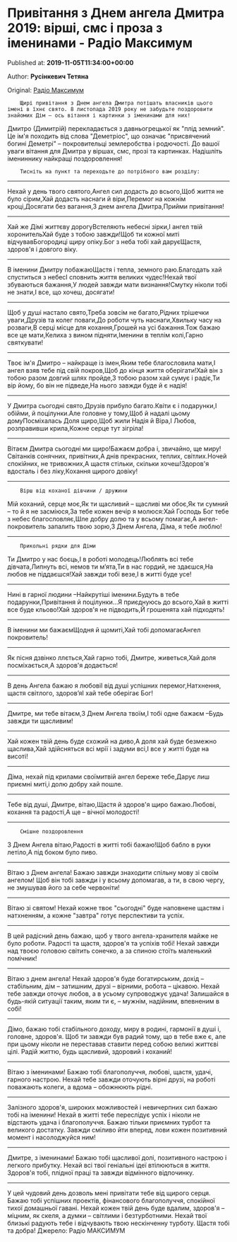 
# Привітання з Днем ангела Дмитра 2019: вірші, смс і проза з іменинами - Радіо Максимум

Published at: **2019-11-05T11:34:00+00:00**

Author: **Русінкевич Тетяна**

Original: [Радіо Максимум](https://maximum.fm/privitannya-z-dnem-angela-dmitra-i-kartinki-z-imeninami_n150733)


        Щирі привітання з Днем ангела Дмитра потішать власників цього імені в їхнє свято. 8 листопада 2019 року не забудьте поздоровити знайомих Дім – ось вітання і картинки з іменинами для них!
      
Дмитро (Димитрій) перекладається з давньогрецької як "плід земний". Це ім'я походить від слова "Деметріос", що означає "присвячений богині Деметрі" – покровительці землеробства і родючості.
До вашої уваги вітання для Дмитра у віршах, смс, прозі та картинках. Надішліть імениннику найкращі поздоровлення!

        Тисніть на пункт та переходьте до потрібного вам розділу:
      
***
Нехай у день твого святого,Ангел сил додасть до всього,Щоб життя не було сірим,Хай додасть наснаги й віри,Перемог на кожнім кроці,Досягати без вагання,З днем ангела Дмитра,Прийми привітання!
***
Хай же Дімі життєву дорогуВстеляють небесні зірки,І ангел твій хоронительХай буде з тобою завжди!Щоб ти кожної миті відчувавБогородиці щиру опіку.Бог з неба тобі хай даруєЩастя, здоров'я і довгого віку.
***
В іменини Дмитру побажаюЩастя і тепла, земного раю.Благодать хай спуститься з небесІ сповнить життя великих чудес!Нехай твої збуваються бажання,У людей завжди мати визнання!Смутку ніколи тобі не знати,І все, що хочеш, досягати!
***
Щоб у душі настало свято,Треба зовсім не багато,Рідних трішечки уваги,Друзів та колег поваги,До роботи чуть наснаги,Хвильку часу на розваги,В серці місце для кохання,Грошей на усі бажання.Тож бажаю все це мати,Келиха з вином підняти,Іменини в теплім колі,Гарно святкувати!
***
Твоє ім'я Дмитро – найкраще із імен,Яким тебе благословила мати,І ангел взяв тебе під свій покров,Щоб до кінця життя оберігати!Хай він з тобою разом довгий шлях пройде,З тобою разом хай сумує і радіє,Ти вір йому, бо він не підведе,На нього завжди буде й є надія!
***
У Дмитра сьогодні свято,Друзів прибуло багато.Квіти є і подарунки,І обійми, й поцілунки.Але головне у тому,Щоб й надалі цьому домуПосміхалась Доля щиро,Щоб жили Надія й Віра,І Любов, розправивши крила,Кожне серце тут зігріла!
***
Вітаєм Дмитра сьогодні ми щиро!Бажаєм добра і, звичайно, ще миру!Світанків сонячних, привітних,А днів прекрасних, теплих, світлих.Ночей спокійних, не тривожних,А щастя стільки, скільки хочеш!Здоров'я вдосталь і без ліку,Кохання щирого довіку!
***

        Вірш від коханої дівчини / дружини
      
Мій коханий, серце моє,Як ти щасливий – щасливі ми обоє,Як ти сумний – то й я не засміюся,За тебе кожен вечір я молюся:Хай Господь Бог тебе з небес благословляє,Шле добру долю та у всьому помагає,А ангел-покровитель запалить твою зорю,З Днем Ангела, Діма, я тебе люблю!
***

        Прикольні рядки для Діми
      
Ти Дмитро у нас боєць,І в роботі молодець!Люблять всі тебе дівчата,Липнуть всі, немов ти м’ята,Ти в нас гордий, не здаєшся,На любов не піддаєшся!Хай завжди тобі везе,І в житті буде усе!
***
Нині в гарної людини –Найкрутіші іменини.Будуть в тебе подарунки,Привітання й поцілунки...Я приєднуюсь до всього,Хай в житті все буде кльово!Хай здоров'я не підводить,Й грошенята хай підходять!
***
В іменини ми бажаємЩодня й щомиті,Хай тобі допомагаєАнгел покровитель!
***
Як пісня дзвінко ллється,Хай гарно тобі, Дмитре, живеться,Хай доля посміхається,А здоров'я додається!
***
В день Ангела бажаю я любовіІ від душі успішних перемог,Натхнення, щастя світлого, здоров’яІ хай тебе оберігає Бог!
***
Дмитре, ми тебе вітаєм,З Днем Ангела твоїм,І тобі одне бажаєм –Будь завжди ти щасливим!
***
Хай кожен твій день буде схожий на диво,А доля хай буде безмежно щаслива,Хай здійсняться всі мрії і задуми всі,І все у житті буде на висоті!
***
Діма, нехай під крилами своїмитвій ангел береже тебе,Дарує лиш приємні миті,і долю добру хай пошле.
***
Тебе від душі, Дмитре, вітаю,Щастя й здоров'я щиро бажаю.Любові, кохання та радості,А ще – вічної молодості!
***

        Смішне поздоровлення
      
З Днем Ангела вітаю,Радості в житті тобі бажаю!Щоб бабло в руки летіло,А під боком було пиво.
***
Вітаю з Днем ангела! Бажаю завжди знаходити спільну мову зі своїм ангелом! Щоб він тобі завжди і у всьому допомагав, а ти, в свою чергу, не змушував його за себе червоніти!
***
Вітаю зі святом! Нехай кожне твоє "сьогодні" буде наповнене щастям і натхненням, а кожне "завтра" готує перспективи та успіх.
***
В цей радісний день бажаю, щоб у твого ангела-хранителя майже не було роботи. Радості та щастя, здоров'я та успіхів тобі! Нехай завжди над твоєю головою світить сонечко, а за спиною стоїть маленький помічник!
***
Вітаю з днем ангела! Нехай здоров'я буде богатирським, дохід – стабільним, дім – затишним, друзі – вірними, робота – цікавою. Нехай тебе завжди оточує любов, а в усьому супроводжує удача! Залишайся в будь-якій ситуації таким, яким ти є, – мужнім, надійним, впевненим в собі!
***
Дімо, бажаю тобі стабільного доходу, миру в родині, гармонії в душі і, головне, здоров'я. Щоб ти завжди був радий тому, що в тебе вже є, але при цьому ніколи не переставав ставити перед собою великі життєві цілі. Радій життю, будь щасливий, здоровий і коханий!
***
Вітаю з іменинами! Бажаю тобі благополуччя, любові, щастя, удачі, гарного настрою. Нехай тебе завжди оточують вірні друзі, на роботі поважають колеги, а вдома – обожнюють рідні.
***
Залізного здоров'я, широких можливостей і невичерпних сил бажаю тобі на іменини! Нехай в житті тебе переслідує успіх і ніколи не відстають удача і благополуччя. Бажаю тільки приємних турбот та великого достатку. Завжди сміливо йти вперед, лови кожен позитивний момент і насолоджуйся ним!
***
Дмитре, з іменинами! Бажаю тобі щасливої долі, позитивного настрою і легкого прибутку. Нехай всі твої геніальні ідеї втілюються в життя. Здоров'я тобі, плідної праці та завжди відмінного відпочинку.
***
У цей чудовий день дозволь мені привітати тебе від щирого серця. Бажаю тобі успішних проектів, фінансового благополуччя, спокійної тихої домашньої гавані. Нехай кожен твій день буде вдалим, здоров'я – міцним, як скеля, а думки – світлими і безтурботними. Нехай твої близькі радують тебе і відчувають твою нескінченну турботу. Щастя тобі та добра!
Джерело: Радіо МАКСИМУМ
